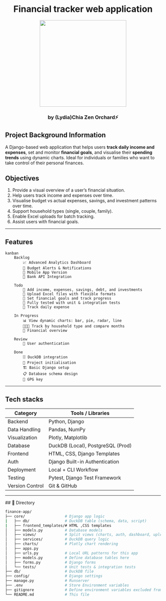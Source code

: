 <h1 align="center"> Financial tracker web application </h1>
<p align="center"><img align="center" width="280" src="https://navi.com/blog/wp-content/uploads/2022/06/personal-finance.jpg"/></p>

<h3 align="center">by (Lydia)Chia Zen Orchard⚡

## Project Background Information
A Django-based web application that helps users **track daily income and expenses**, set and monitor **financial goals**, and visualise their **spending trends** using dynamic charts. Ideal for individuals or families who want to take control of their personal finances.


## Objectives
1. Provide a visual overview of a user’s financial situation.
2. Help users track income and expenses over time.
3. Visualise budget vs actual expenses, savings, and investment patterns over time.
4. Support household types (single, couple, family).
5. Enable Excel uploads for batch tracking.
6. Assist users with financial goals.

<hr>

## Features
```mermaid
kanban
    Backlog
        📈 Advanced Analytics Dashboard
        🔔 Budget Alerts & Notifications
        📱 Mobile App Version
        🏦 Bank API Integration

    Todo
        🧾 Add income, expenses, savings, debt, and investments
        🔄 Upload Excel files with flexible formats
        🎯 Set financial goals and track progress
        🧪 Fully tested with unit & integration tests
        🔄 Track daily expense

    In Progress
        📊 View dynamic charts: bar, pie, radar, line
        👨‍👩‍👧 Track by household type and compare months
        🔄 Financial overview
        
    Review
        🔐 User authentication

    Done
        🗄️ DuckDB integration
        📁 Project initialisation
        🏗️ Basic Django setup
        📋 Database schema design
        🔐 GPG key
```

<hr>

## Tech stacks

| Category         | Tools / Libraries                    |
|------------------|--------------------------------------|
| Backend        | Python, Django                       |
| Data Handling  | Pandas, NumPy                        |
| Visualization  | Plotly, Matplotlib                   |
| Database       | DuckDB (Local), PostgreSQL (Prod)    |
| Frontend       | HTML, CSS, Django Templates          |
| Auth           | Django Built-in Authentication       |
| Deployment     | Local + CLI Workflow                 |
| Testing        | Pytest, Django Test Framework        |
| Version Control| Git & GitHub                      |

<hr>
## 📁 Directory

```bash
finance-app/
├── core/                  # Django app logic
|   ├── db/                # DuckDB table (schema, data, script)
|   ├── frontend_templates/# HTML ,CSS templates
│   ├── models.py          # Database models
│   ├── views/             # Split views (charts, auth, dashboard, upload)
│   ├── services/          # DuckDB query logic
│   ├── charts/            # Plotly chart rendering
│   ├── apps.py            
│   ├── urls.py            # Local URL patterns for this app
│   ├── models.py          # Define database tables here
│   ├── forms.py           # Django forms
│   └── tests/             # Unit tests & integration tests
├── db/                    # DuckDB file
├── config/                # Django settings
├── manage.py              # Runserver
├── .env                   # Store Environment variables 
├── gitignore              # Define environment variables excluded from Git
└── README.md              # This file
